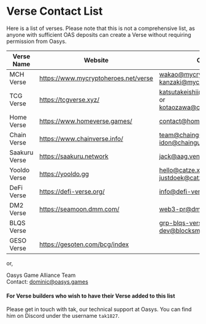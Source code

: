 # Verse Contact List

Here is a list of verses. Please note that this is not a comprehensive list, as anyone with sufficient OAS deposits can create a Verse without requiring permission from Oasys.

|Verse Name|Website|Contact|Form|
|--|---------|--------|--------|
|MCH Verse|https://www.mycryptoheroes.net/verse|wakao@mycryptoheroes.net or kanzaki@mycryptoheroes.net||
|TCG Verse|https://tcgverse.xyz/|katsutakeishii@cryptogames.co.jp  or 　kotaozawa@cryptogames.co.jp|https://docs.google.com/forms/d/e/1FAIpQLSfds0wzeLs2Dc1aoK9UhNK44ZLmdDS7Rg2C3wrPPkACG2doYQ/viewform|
|Home Verse|https://www.homeverse.games/|contact@homeverse.games |https://docs.google.com/forms/d/e/1FAIpQLScEyQd9kugKuxemcaiACahhaigVqy5W7FdrSkj3TIUhWK2Mpw/viewform?usp=send_form|
|Chain Verse|https://www.chainverse.info/|team@chainguardians.io or idon@chainguardians.io||
|Saakuru Verse|https://saakuru.network|jack@aag.ventures|https://docs.google.com/forms/d/e/1FAIpQLSdeK38HY8SPAkbJqpMqnLHsxGZ8x3IKjvvcQC2rIqytvyBiKQ/viewform?usp=sf_link|
|Yooldo Verse|https://yooldo.gg|hello@catze.xyz or justdoek@catze.xyz|https://forms.gle/ayZfrSfSCvNvPTKL9|
|DeFi Verse|https://defi-verse.org/|info@defi-verse.org|https://discord.com/invite/Kuptu5qcMc|
|DM2 Verse|https://seamoon.dmm.com/|web3-pr@dmm.com|https://seamoon.dmm.com/contact/|
|BLQS Verse||grp-blqs-verse-dev@blocksmithand.co.jp||
|GESO Verse|https://gesoten.com/bcg/index||https://help.gesoten.com/hc/ja/requests/new|

or, 

Oasys Game Alliance Team  
Contact: dominic@oasys.games 

#### For Verse builders who wish to have their Verse added to this list
Please get in touch with tak, our technical support at Oasys. You can find him on Discord under the username `tak1827`.
